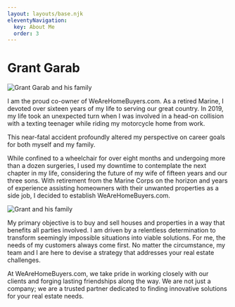 ```yaml
---
layout: layouts/base.njk
eleventyNavigation:
  key: About Me
  order: 3
---
```

# Grant Garab

<img src="/img/grant-garab-my-wife-and-kids.jpg" alt="Grant Garab and his family"></img>

I am the proud co-owner of WeAreHomeBuyers.com. As a retired Marine, I devoted over sixteen years of my life to serving our great country. In 2019, my life took an unexpected turn when I was involved in a head-on collision with a texting teenager while riding my motorcycle home from work.

This near-fatal accident profoundly altered my perspective on career goals for both myself and my family.

While confined to a wheelchair for over eight months and undergoing more than a dozen surgeries, I used my downtime to contemplate the next chapter in my life, considering the future of my wife of fifteen years and our three sons. With retirement from the Marine Corps on the horizon and years of experience assisting homeowners with their unwanted properties as a side job, I decided to establish WeAreHomeBuyers.com.

<img src="/img/grant-and-his-family.jpg" alt="Grant and his family"></img>

My primary objective is to buy and sell houses and properties in a way that benefits all parties involved. I am driven by a relentless determination to transform seemingly impossible situations into viable solutions. For me, the needs of my customers always come first. No matter the circumstance, my team and I are here to devise a strategy that addresses your real estate challenges.

At WeAreHomeBuyers.com, we take pride in working closely with our clients and forging lasting friendships along the way. We are not just a company; we are a trusted partner dedicated to finding innovative solutions for your real estate needs.